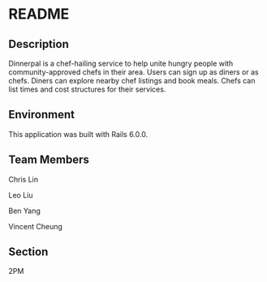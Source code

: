 # README

## Description
Dinnerpal is a chef-hailing service to help unite hungry people with community-approved chefs in their area. Users can sign up as diners or as chefs. Diners can explore nearby chef listings and book meals. Chefs can list times and cost structures for their services.

## Environment
This application was built with Rails 6.0.0.

## Team Members

Chris Lin

Leo Liu

Ben Yang

Vincent Cheung

## Section
2PM